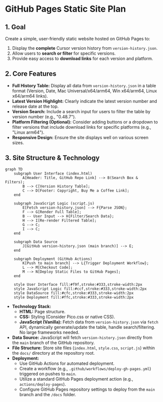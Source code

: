# GitHub Pages Static Site Plan

## 1. Goal

Create a simple, user-friendly static website hosted on GitHub Pages to:
1.  Display the **complete** Cursor version history from `version-history.json`.
2.  Allow users to **search or filter** for specific versions.
3.  Provide easy access to **download links** for each version and platform.

## 2. Core Features

*   **Full History Table:** Display all data from `version-history.json` in a table format (Version, Date, Mac Universal/x64/arm64, Win x64/arm64, Linux x64/arm64 links).
*   **Latest Version Highlight:** Clearly indicate the latest version number and release date at the top.
*   **Version Search:** Include a search input for users to filter the table by version number (e.g., "0.48.7").
*   **Platform Filtering (Optional):** Consider adding buttons or a dropdown to filter versions that include download links for specific platforms (e.g., "Linux arm64").
*   **Responsive Design:** Ensure the site displays well on various screen sizes.

## 3. Site Structure & Technology

```mermaid
graph TD
    subgraph User Interface (index.html)
        A[Header: Title, GitHub Repo Link] --> B(Search Box & Filters);
        B --> C[Version History Table];
        C --> D[Footer: Copyright, Buy Me a Coffee Link];
    end

    subgraph JavaScript Logic (script.js)
        E[Fetch version-history.json] --> F{Parse JSON};
        F --> G[Render Full Table];
        B -- User Input --> H{Filter/Search Data};
        H --> I[Re-render Filtered Table];
        G --> C;
        I --> C;
    end

    subgraph Data Source
        J[GitHub version-history.json (main branch)] --> E;
    end

    subgraph Deployment (GitHub Actions)
        K[Push to main branch] --> L{Trigger Deployment Workflow};
        L --> M[Checkout Code];
        M --> N[Deploy Static Files to GitHub Pages];
    end

    style User Interface fill:#f9f,stroke:#333,stroke-width:2px
    style JavaScript Logic fill:#ccf,stroke:#333,stroke-width:2px
    style DataSource fill:#cfc,stroke:#333,stroke-width:2px
    style Deployment fill:#ffc,stroke:#333,stroke-width:2px
```

*   **Technology Stack:**
    *   **HTML:** Page structure.
    *   **CSS:** Styling (Consider Pico.css or native CSS).
    *   **JavaScript (Vanilla):** Fetch data from `version-history.json` via `fetch` API, dynamically generate/update the table, handle search/filtering. No large frameworks needed.
*   **Data Source:** JavaScript will fetch `version-history.json` directly from the `main` branch of the GitHub repository.
*   **File Structure:** Store site files (`index.html`, `style.css`, `script.js`) within the `docs/` directory at the repository root.
*   **Deployment:**
    *   Use GitHub Actions for automated deployment.
    *   Create a workflow (e.g., `.github/workflows/deploy-gh-pages.yml`) triggered on pushes to `main`.
    *   Utilize a standard GitHub Pages deployment action (e.g., `actions/deploy-pages`).
    *   Configure GitHub Pages repository settings to deploy from the `main` branch and the `/docs` folder.